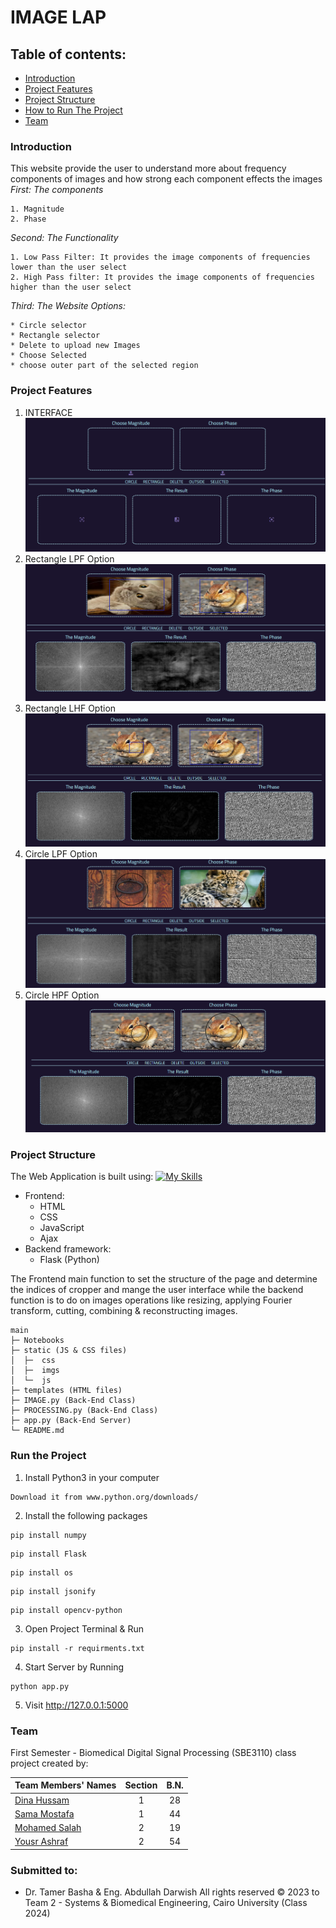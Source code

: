 
# IMAGE LAP

## Table of contents:

- [Introduction](#introduction)
- [Project Features](#project-features)
- [Project Structure](#project-structure)
- [How to Run The Project](#run-the-project)
- [Team](#team)

### Introduction
This website provide the user to understand more about frequency components of images and how strong each component effects the images  
*First: The components*
>
    1. Magnitude
    2. Phase
>
*Second: The Functionality*
>
    1. Low Pass Filter: It provides the image components of frequencies lower than the user select
    2. High Pass filter: It provides the image components of frequencies higher than the user select
>
*Third: The Website Options:*
>
    * Circle selector
    * Rectangle selector
    * Delete to upload new Images
    * Choose Selected
    * choose outer part of the selected region
>

### Project Features
1. INTERFACE
![INTERFACE](images/Inter.png)
2. Rectangle LPF Option
![Rectangle LPF Option](images/RLPF.png)
3. Rectangle LHF Option
![Rectangle LHF Option](images/RHPF.png)
4. Circle LPF Option
![Circle LPF Option](images/CLPF.png)
5. Circle HPF Option
![Circle HPF Option](images/CHPF.png)

### Project Structure
The Web Application is built using:
[![My Skills](https://skillicons.dev/icons?i=js,html,css,wasm)](https://skillicons.dev)

- Frontend:
  - HTML
  - CSS
  - JavaScript
  - Ajax
- Backend framework:
  - Flask (Python)
  
The Frontend main function to set the structure of the page and determine the indices of cropper and mange
the user interface while the backend function is to do on images operations like resizing,
applying  Fourier transform,  cutting, combining & reconstructing images.

```
main
├─ Notebooks
├─ static (JS & CSS files)
│  ├─  css
│  ├─  imgs
│  └─  js
├─ templates (HTML files)
├─ IMAGE.py (Back-End Class)
├─ PROCESSING.py (Back-End Class)
├─ app.py (Back-End Server)
└─ README.md
```

### Run the Project

1. Install Python3 in your computer

```
Download it from www.python.org/downloads/
```

2. Install the following packages
```
pip install numpy
```
```
pip install Flask
```
```
pip install os
```
```
pip install jsonify
```
```
pip install opencv-python
```


3. Open Project Terminal & Run

```
pip install -r requirments.txt
```

4. Start Server by Running

```
python app.py
```

5. Visit http://127.0.0.1:5000

### Team

First Semester - Biomedical Digital Signal Processing (SBE3110) class project created by:

| Team Members' Names                                  | Section | B.N. |
| ---------------------------------------------------- | :-----: | :--: |
| [Dina Hussam](https://github.com/Dinahussam)         |    1    |  28  |
| [Sama Mostafa](https://github.com/SamaMostafa1)       |    1    |  44  |
| [Mohamed Salah](https://github.com/Ms850446) |    2    |  19  |
| [Yousr Ashraf](https://github.com/YousrHejy)       |    2    |  54  |

### Submitted to:

- Dr. Tamer Basha & Eng. Abdullah Darwish
  All rights reserved © 2023 to Team 2 - Systems & Biomedical Engineering, Cairo University (Class 2024)

    
